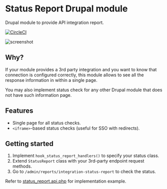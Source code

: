 # Status Report Drupal module
Drupal module to provide API integration report.

[![CircleCI](https://circleci.com/gh/integratedexperts/status_report.svg?style=shield)](https://circleci.com/gh/integratedexperts/status_report)

![screenshot](https://user-images.githubusercontent.com/378794/39668688-daf598bc-5117-11e8-9d15-5459278d164e.png)

## Why? 
If your module provides a 3rd party integration and you want to know that 
connection is configured correctly, this module allows to see all the response
information in within a single page.

You may also implement status check for any other Drupal module that does not 
have such information page.

## Features
- Single page for all status checks.
- `<iframe>`-based status checks (useful for SSO with redirects).

## Getting started
1. Implement `hook_status_report_handlers()` to specify your status class.
2. Extend `StatusReport` class with your 3rd-party endpoint request methods.
3. Go to `/admin/reports/integration-status-report` to check the status.

Refer to [status_report.api.php](status_report.api.php) for implementation 
example.
